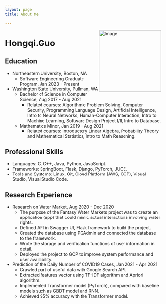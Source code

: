 ```yaml
---
layout: page
title: About Me

---
```

<img src="/me.jpeg" alt="Image" style="width: 200px; height: 200px; float: right;">

# Hongqi.Guo

## Education
- Northeastern University, Boston, MA
  - Software Engineering Graduate Program, Jan 2023 - Present
- Washington State University, Pullman, WA
  - Bachelor of Science in Computer Science, Aug 2017 - Aug 2021
    - Related courses: Algorithmic Problem Solving, Computer Security, Programming Language Design, Artificial Intelligence, Intro to Neural Networks, Human-Computer Interaction, Intro to Machine Learning, Software Design Project I/II, Intro to Database.
  - Mathematics Minor, Jan 2019 - Aug 2021
    - Related courses: Introductory Linear Algebra, Probability Theory and Mathematical Statistics, Intro to Math Reasoning.

## Professional Skills

- Languages: C, C++, Java, Python, JavaScript.
- Frameworks: SpringBoot, Flask, Django, PyTorch, JUCE.
- Tools and Systems: Linux, Git, Cloud Platform (AWS, GCP), Visual Studio, Visual Studio Code.

## Research Experience

- Research on Water Market, Aug 2020 - Dec 2020
  - The purpose of the Fantasy Water Markets project was to create an application (app) that could mimic actual interactions involving water rights.
  - Defined API in Swagger UI, Flask framework to build the project.
  - Created the database using PGAdmin and connected the database to the framework.
  - Wrote the storage and verification functions of user information in detail.
  - Deployed the project to GCP to improve system performance and user availability.
- Prediction of the Daily Number of COVID19 Cases, Jan 2021 - Apr 2021
  - Crawled part of useful data with Google Search API.
  - Extracted features vector using TF-IDF algorithm and Apriori algorithm.
  - Implemented Transformer model (PyTorch), compared with baseline models such as GBDT model and RNN.
  - Achieved 95% accuracy with the Transformer model.


